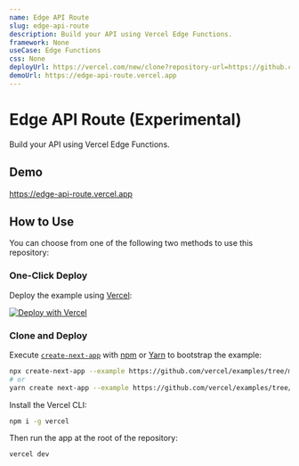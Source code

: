 ```yaml
---
name: Edge API Route
slug: edge-api-route
description: Build your API using Vercel Edge Functions.
framework: None
useCase: Edge Functions
css: None
deployUrl: https://vercel.com/new/clone?repository-url=https://github.com/vercel/examples/tree/main/edge-functions/edge-api-route&project-name=edge-api-route&repository-name=edge-api-route
demoUrl: https://edge-api-route.vercel.app
---
```


# Edge API Route (Experimental)

Build your API using Vercel Edge Functions.

## Demo

https://edge-api-route.vercel.app

## How to Use

You can choose from one of the following two methods to use this repository:

### One-Click Deploy

Deploy the example using [Vercel](https://vercel.com?utm_source=github&utm_medium=readme&utm_campaign=vercel-examples):

[![Deploy with Vercel](https://vercel.com/button)](https://vercel.com/new/git/external?repository-url=https://github.com/vercel/examples/tree/main/edge-functions/edge-api-route&project-name=edge-api-route&repository-name=edge-api-route)

### Clone and Deploy

Execute [`create-next-app`](https://github.com/vercel/next.js/tree/canary/packages/create-next-app) with [npm](https://docs.npmjs.com/cli/init) or [Yarn](https://yarnpkg.com/lang/en/docs/cli/create/) to bootstrap the example:

```bash
npx create-next-app --example https://github.com/vercel/examples/tree/main/edge-functions/api-route api-route
# or
yarn create next-app --example https://github.com/vercel/examples/tree/main/edge-functions/api-route api-route
```

Install the Vercel CLI:

```bash
npm i -g vercel
```

Then run the app at the root of the repository:

```bash
vercel dev
```
